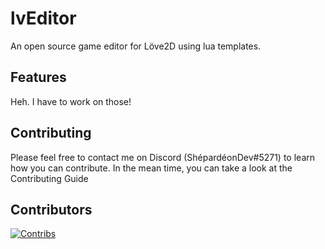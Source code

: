 # lvEditor
An open source game editor for Löve2D using lua templates.

## Features
Heh. I have to work on those!

## Contributing
Please feel free to contact me on Discord (ShépardéonDev#5271) to learn how you can contribute.
In the mean time, you can take a look at the Contributing Guide

## Contributors
[![Contribs](https://contributors-img.web.app/image?repo=Shepardeon/lvEditor)](https://github.com/Shepardeon/lvEditor/graphs/contributors)
